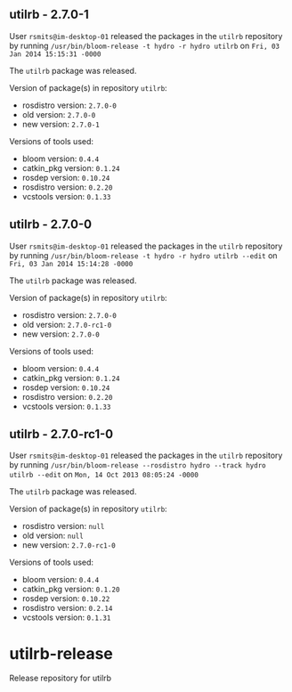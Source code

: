 ## utilrb - 2.7.0-1

User `rsmits@im-desktop-01` released the packages in the `utilrb` repository by running `/usr/bin/bloom-release -t hydro -r hydro utilrb` on `Fri, 03 Jan 2014 15:15:31 -0000`

The `utilrb` package was released.

Version of package(s) in repository `utilrb`:
- rosdistro version: `2.7.0-0`
- old version: `2.7.0-0`
- new version: `2.7.0-1`

Versions of tools used:
- bloom version: `0.4.4`
- catkin_pkg version: `0.1.24`
- rosdep version: `0.10.24`
- rosdistro version: `0.2.20`
- vcstools version: `0.1.33`


## utilrb - 2.7.0-0

User `rsmits@im-desktop-01` released the packages in the `utilrb` repository by running `/usr/bin/bloom-release -t hydro -r hydro utilrb --edit` on `Fri, 03 Jan 2014 15:14:28 -0000`

The `utilrb` package was released.

Version of package(s) in repository `utilrb`:
- rosdistro version: `2.7.0-0`
- old version: `2.7.0-rc1-0`
- new version: `2.7.0-0`

Versions of tools used:
- bloom version: `0.4.4`
- catkin_pkg version: `0.1.24`
- rosdep version: `0.10.24`
- rosdistro version: `0.2.20`
- vcstools version: `0.1.33`


## utilrb - 2.7.0-rc1-0

User `rsmits@im-desktop-01` released the packages in the `utilrb` repository by running `/usr/bin/bloom-release --rosdistro hydro --track hydro utilrb --edit` on `Mon, 14 Oct 2013 08:05:24 -0000`

The `utilrb` package was released.

Version of package(s) in repository `utilrb`:
- rosdistro version: `null`
- old version: `null`
- new version: `2.7.0-rc1-0`

Versions of tools used:
- bloom version: `0.4.4`
- catkin_pkg version: `0.1.20`
- rosdep version: `0.10.22`
- rosdistro version: `0.2.14`
- vcstools version: `0.1.31`


utilrb-release
==============

Release repository for utilrb

